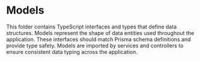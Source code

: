 # Models

This folder contains TypeScript interfaces and types that define data structures.
Models represent the shape of data entities used throughout the application.
These interfaces should match Prisma schema definitions and provide type safety.
Models are imported by services and controllers to ensure consistent data typing across the application.
